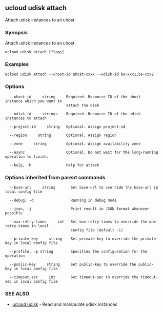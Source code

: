 ## ucloud udisk attach

Attach udisk instances to an uhost

### Synopsis

Attach udisk instances to an uhost

```
ucloud udisk attach [flags]
```

### Examples

```
ucloud udisk attach --uhost-id uhost-xxxx --udisk-id bs-xxx1,bs-xxx2
```

### Options

```
  --uhost-id     string     Required. Resource ID of the uhost instance which you want to
                            attach the disk 

  --udisk-id     strings    Required. Resource ID of the udisk instances to attach 

  --project-id     string   Optional. Assign project-id 

  --region     string       Optional. Assign region 

  --zone     string         Optional. Assign availability zone 

  --async                   Optional. Do not wait for the long-running operation to finish. 

  --help, -h                help for attach 

```

### Options inherited from parent commands

```
  --base-url     string       Set base-url to override the base-url in local config file 

  --debug, -d                 Running in debug mode 

  --json, -j                  Print result in JSON format whenever possible 

  --max-retry-times     int   Set max-retry-times to override the max-retry-times in local
                              config file (default -1) 

  --private-key     string    Set private-key to override the private-key in local config file 

  --profile, -p string        Specifies the configuration for the operation 

  --public-key     string     Set public-key to override the public-key in local config file 

  --timeout-sec     int       Set timeout-sec to override the timeout-sec in local config file 

```

### SEE ALSO

* [ucloud udisk](developer/cli/cmd/ucloud/udisk)	 - Read and manipulate udisk instances


